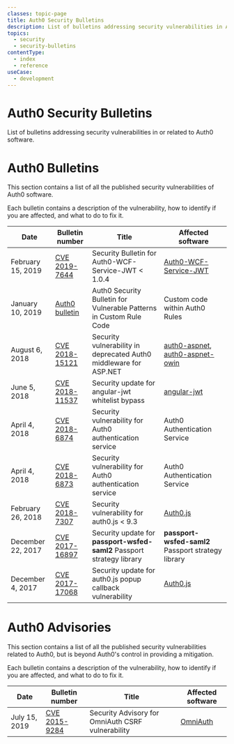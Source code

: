 ```yaml
---
classes: topic-page
title: Auth0 Security Bulletins
description: List of bulletins addressing security vulnerabilities in Auth0 software, with info on how to fix them.
topics:
  - security
  - security-bulletins
contentType:
  - index
  - reference
useCase:
  - development
---
```

<div class="topic-page-header">
  <div data-name="example" class="topic-page-badge"></div>
  <h1>Auth0 Security Bulletins</h1>
  <p>
    List of bulletins addressing security vulnerabilities in or related to Auth0 software.
  </p>
</div>

# Auth0 Bulletins

This section contains a list of all the published security vulnerabilities of Auth0 software.

Each bulletin contains a description of the vulnerability, how to identify if you are affected, and what to do to fix it.

| **Date** | **Bulletin number** | **Title** | **Affected software** |
|-|-|-|-|
| February 15, 2019 | [CVE 2019-7644](/security/bulletins/cve-2019-7644) | Security Bulletin for Auth0-WCF-Service-JWT < 1.0.4 | [Auth0-WCF-Service-JWT](https://www.nuget.org/packages/Auth0-WCF-Service-JWT/) |
| January 10, 2019 | [Auth0 bulletin](/security/bulletins/2019-01-10_rules) | Auth0 Security Bulletin for Vulnerable Patterns in Custom Rule Code | Custom code within Auth0 Rules |
| August 6, 2018 | [CVE 2018-15121](/security/bulletins/cve-2018-15121) | Security vulnerability in deprecated Auth0 middleware for ASP.NET | [auth0-aspnet](https://github.com/auth0/auth0-aspnet), [auth0-aspnet-owin](https://github.com/auth0/auth0-aspnet-owin) |
| June 5, 2018 | [CVE 2018-11537](/security/bulletins/cve-2018-11537) | Security update for angular-jwt whitelist bypass | [angular-jwt](https://github.com/auth0/angular-jwt) |
| April 4, 2018 | [CVE 2018-6874](/security/bulletins/cve-2018-6874) | Security vulnerability for Auth0 authentication service | Auth0 Authentication Service |
| April 4, 2018 | [CVE 2018-6873](/security/bulletins/cve-2018-6873) | Security vulnerability for Auth0 authentication service | Auth0 Authentication Service |
| February 26, 2018 | [CVE 2018-7307](/security/bulletins/cve-2018-7307) | Security vulnerability for auth0.js < 9.3 | [Auth0.js](/libraries/auth0js) |
| December 22, 2017 | [CVE 2017-16897](/security/bulletins/cve-2017-16897) | Security update for **passport-wsfed-saml2** Passport strategy library | **passport-wsfed-saml2** Passport strategy library |
| December 4, 2017 | [CVE 2017-17068](/security/bulletins/cve-2017-17068) | Security update for auth0.js popup callback vulnerability | [Auth0.js](/libraries/auth0js) |

# Auth0 Advisories

This section contains a list of all the published security vulnerabilities related to Auth0, but is beyond Auth0's control in providing a mitigation.

Each bulletin contains a description of the vulnerability, how to identify if you are affected, and what to do to fix it.

| **Date** | **Bulletin number** | **Title** | **Affected software** |
|-|-|-|-|
| July 15, 2019 | [CVE 2015-9284](/security/bulletins/cve-2015-9284) | Security Advisory for OmniAuth CSRF vulnerability | [OmniAuth](https://github.com/omniauth/omniauth)|
